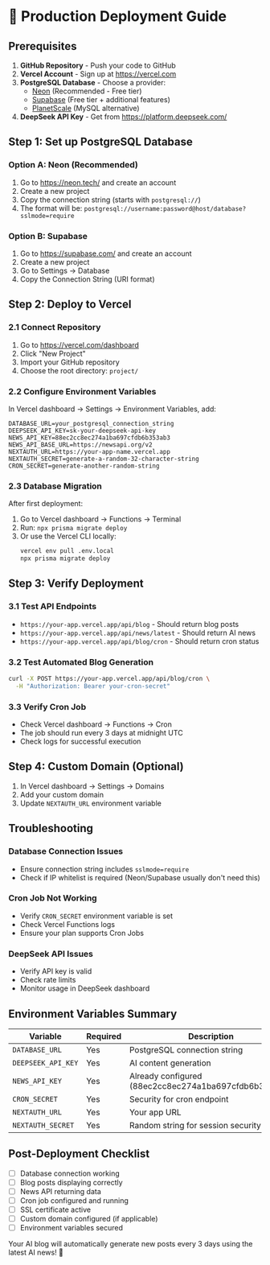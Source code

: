 # 🚀 Production Deployment Guide

## Prerequisites

1. **GitHub Repository** - Push your code to GitHub
2. **Vercel Account** - Sign up at https://vercel.com
3. **PostgreSQL Database** - Choose a provider:
   - [Neon](https://neon.tech/) (Recommended - Free tier)
   - [Supabase](https://supabase.com/) (Free tier + additional features)
   - [PlanetScale](https://planetscale.com/) (MySQL alternative)
4. **DeepSeek API Key** - Get from https://platform.deepseek.com/

## Step 1: Set up PostgreSQL Database

### Option A: Neon (Recommended)
1. Go to https://neon.tech/ and create an account
2. Create a new project
3. Copy the connection string (starts with `postgresql://`)
4. The format will be: `postgresql://username:password@host/database?sslmode=require`

### Option B: Supabase
1. Go to https://supabase.com/ and create an account
2. Create a new project
3. Go to Settings → Database
4. Copy the Connection String (URI format)

## Step 2: Deploy to Vercel

### 2.1 Connect Repository
1. Go to https://vercel.com/dashboard
2. Click "New Project"
3. Import your GitHub repository
4. Choose the root directory: `project/`

### 2.2 Configure Environment Variables
In Vercel dashboard → Settings → Environment Variables, add:

```
DATABASE_URL=your_postgresql_connection_string
DEEPSEEK_API_KEY=sk-your-deepseek-api-key
NEWS_API_KEY=88ec2cc8ec274a1ba697cfdb6b353ab3
NEWS_API_BASE_URL=https://newsapi.org/v2
NEXTAUTH_URL=https://your-app-name.vercel.app
NEXTAUTH_SECRET=generate-a-random-32-character-string
CRON_SECRET=generate-another-random-string
```

### 2.3 Database Migration
After first deployment:
1. Go to Vercel dashboard → Functions → Terminal
2. Run: `npx prisma migrate deploy`
3. Or use the Vercel CLI locally:
   ```bash
   vercel env pull .env.local
   npx prisma migrate deploy
   ```

## Step 3: Verify Deployment

### 3.1 Test API Endpoints
- `https://your-app.vercel.app/api/blog` - Should return blog posts
- `https://your-app.vercel.app/api/news/latest` - Should return AI news
- `https://your-app.vercel.app/api/blog/cron` - Should return cron status

### 3.2 Test Automated Blog Generation
```bash
curl -X POST https://your-app.vercel.app/api/blog/cron \
  -H "Authorization: Bearer your-cron-secret"
```

### 3.3 Verify Cron Job
- Check Vercel dashboard → Functions → Cron
- The job should run every 3 days at midnight UTC
- Check logs for successful execution

## Step 4: Custom Domain (Optional)

1. In Vercel dashboard → Settings → Domains
2. Add your custom domain
3. Update `NEXTAUTH_URL` environment variable

## Troubleshooting

### Database Connection Issues
- Ensure connection string includes `sslmode=require`
- Check if IP whitelist is required (Neon/Supabase usually don't need this)

### Cron Job Not Working
- Verify `CRON_SECRET` environment variable is set
- Check Vercel Functions logs
- Ensure your plan supports Cron Jobs

### DeepSeek API Issues
- Verify API key is valid
- Check rate limits
- Monitor usage in DeepSeek dashboard

## Environment Variables Summary

| Variable | Required | Description |
|----------|----------|-------------|
| `DATABASE_URL` | Yes | PostgreSQL connection string |
| `DEEPSEEK_API_KEY` | Yes | AI content generation |
| `NEWS_API_KEY` | Yes | Already configured (88ec2cc8ec274a1ba697cfdb6b353ab3) |
| `CRON_SECRET` | Yes | Security for cron endpoint |
| `NEXTAUTH_URL` | Yes | Your app URL |
| `NEXTAUTH_SECRET` | Yes | Random string for session security |

## Post-Deployment Checklist

- [ ] Database connection working
- [ ] Blog posts displaying correctly
- [ ] News API returning data
- [ ] Cron job configured and running
- [ ] SSL certificate active
- [ ] Custom domain configured (if applicable)
- [ ] Environment variables secured

Your AI blog will automatically generate new posts every 3 days using the latest AI news! 🎉
